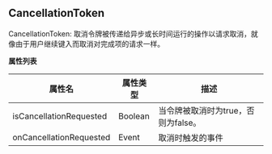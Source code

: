## CancellationToken

CancellationToken: 取消令牌被传递给异步或长时间运行的操作以请求取消，就像由于用户继续键入而取消对完成项的请求一样。

**属性列表**

|属性名					|属性类型	|描述								|
|--						|--			|--									|
|isCancellationRequested|Boolean	|当令牌被取消时为true，否则为false。|
|onCancellationRequested|Event<any>	|取消时触发的事件					|
